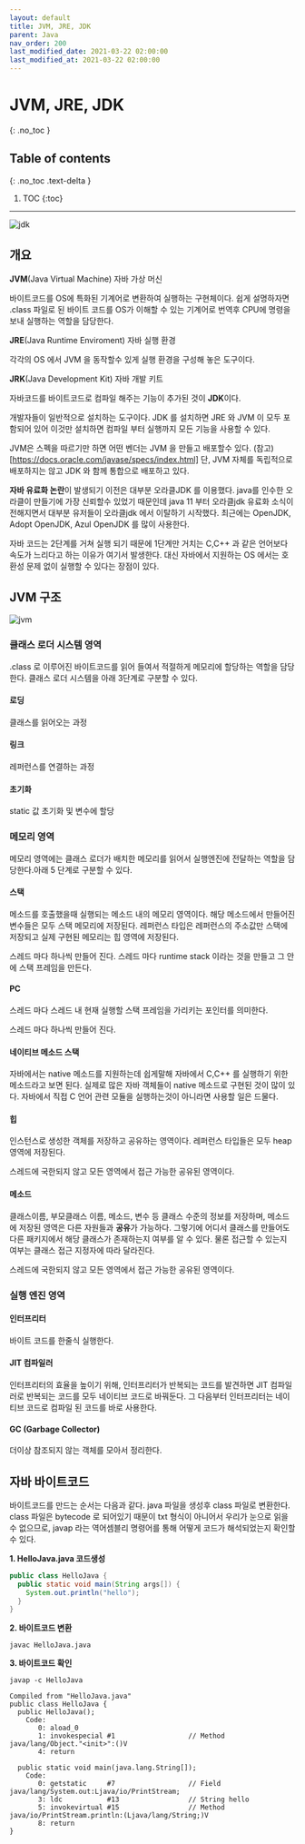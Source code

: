 ```yaml
---
layout: default
title: JVM, JRE, JDK
parent: Java
nav_order: 200
last_modified_date: 2021-03-22 02:00:00
last_modified_at: 2021-03-22 02:00:00
---
```


# JVM, JRE, JDK
{: .no_toc }

## Table of contents
{: .no_toc .text-delta }

1. TOC
{:toc}

---

![jdk](/meta/docs/java/jdk.png)

## 개요

**JVM**(Java Virtual Machine) 자바 가상 머신

바이트코드를 OS에 특화된 기계어로 변환하여 실행하는 구현체이다. 쉽게 설명하자면 .class 파일로 된 바이트 코드를 OS가 이해할 수 있는 기계어로 번역후 CPU에 명령을 보내 실행하는 역할을 담당한다.

**JRE**(Java Runtime Enviroment) 자바 실행 환경

각각의 OS 에서 JVM 을 동작할수 있게 실행 환경을 구성해 놓은 도구이다.

**JRK**(Java Development Kit) 자바 개발 키트

자바코드를 바이트코드로 컴파일 해주는 기능이 추가된 것이 **JDK**이다.  

개발자들이 일반적으로 설치하는 도구이다. JDK 를 설치하면 JRE 와 JVM 이 모두 포함되어 있어 이것만 설치하면 컴파일 부터 실행까지 모든 기능을 사용할 수 있다.

JVM은 스펙을 따르기만 하면 어떤 벤더는 JVM 을 만들고 배포할수 있다. (참고)[https://docs.oracle.com/javase/specs/index.html] 단, JVM 자체를 독립적으로 배포하지는 않고 JDK 와 함께 통합으로 배포하고 있다.

**자바 유료화 논란**이 발생되기 이전은 대부분 오라클JDK 를 이용했다. java를 인수한 오라클이 만들기에 가장 신뢰할수 있었기 때문인데 java 11 부터 오라클jdk 유료화 소식이 전해지면서 대부분 유저들이 오라클jdk 에서 이탈하기 시작했다. 최근에는 OpenJDK, Adopt OpenJDK, Azul OpenJDK 를 많이 사용한다.

자바 코드는 2단계를 거쳐 실행 되기 때문에 1단계만 거치는 C,C++ 과 같은 언어보다 속도가 느리다고 하는 이유가 여기서 발생한다. 대신 자바에서 지원하는 OS 에서는 호환성 문제 없이 실행할 수 있다는 장점이 있다.

## JVM 구조

![jvm](/meta/docs/java/jvm.png)

### 클래스 로더 시스템 영역

.class 로 이루어진 바이트코드를 읽어 들여서 적절하게 메모리에 할당하는 역할을 담당한다. 클래스 로더 시스템을 아래 3단계로 구분할 수 있다.

#### 로딩

클래스를 읽어오는 과정

#### 링크

레퍼런스를 연결하는 과정

#### 초기화

static 값 초기화 및 변수에 할당

### 메모리 영역

메모리 영역에는 클래스 로더가 배치한 메모리를 읽어서 실행엔진에 전달하는 역할을 담당한다.아래 5 단계로 구분할 수 있다.

#### 스택

메소드를 호출했을때 실행되는 메소드 내의 메모리 영역이다. 해당 메소드에서 만들어진 변수들은 모두 스택 메모리에 저장된다. 레퍼런스 타입은 레퍼런스의 주소값만 스택에 저장되고 실제 구현된 메모리는 힙 영역에 저장된다. 

스레드 마다 하나씩 만들어 진다. 스레드 마다 runtime stack 이라는 것을 만들고 그 안에 스택 프레임을 만든다.

#### PC

스레드 마다 스레드 내 현재 실행할 스택 프레임을 가리키는 포인터를 의미한다.

스레드 마다 하나씩 만들어 진다.

#### 네이티브 메소드 스택

자바에서는 native 메소드를 지원하는데 쉽게말해 자바에서 C,C++ 를 실행하기 위한 메소드라고 보면 된다. 실제로 많은 자바 객체들이 native 메소드로 구현된 것이 많이 있다. 자바에서 직접 C 언어 관련 모듈을 실행하는것이 아니라면 사용할 일은 드물다. 

#### 힙

인스턴스로 생성한 객체를 저장하고 공유하는 영역이다. 레퍼런스 타입들은 모두 heap 영역에 저장된다.

스레드에 국한되지 않고 모든 영역에서 접근 가능한 공유된 영역이다.

#### 메소드

클래스이름, 부모클래스 이름, 메소드, 변수 등 클래스 수준의 정보를 저장하며, 메소드에 저장된 영역은 다른 자원들과 **공유**가 가능하다. 그렇기에 어디서 클래스를 만들어도 다른 패키지에서 해당 클래스가 존재하는지 여부를 알 수 있다. 물론 접근할 수 있는지 여부는 클래스 접근 지정자에 따라 달라진다.

스레드에 국한되지 않고 모든 영역에서 접근 가능한 공유된 영역이다.

### 실행 엔진 영역

#### 인터프리터

바이트 코드를 한줄식 실행한다.

#### JIT 컴파일러

인터프리터의 효율을 높이기 위해, 인터프리터가 반복되는 코드를 발견하면 JIT 컴파일러로 반복되는 코드를 모두 네이티브 코드로 바꿔둔다. 그 다음부터 인터프리터는 네이티브 코드로 컴파일 된 코드를 바로 사용한다.

#### GC (Garbage Collector)

더이상 참조되지 않는 객체를 모아서 정리한다.

## 자바 바이트코드

바이트코드를 만드는 순서는 다음과 같다. java 파일을 생성후 class 파일로 변환한다. class 파일은 bytecode 로 되어있기 때문이 txt 형식이 아니어서 우리가 눈으로 읽을 수 없으므로, javap 라는 역어셈블리 명령어를 통해 어떻게 코드가 해석되었는지 확인할 수 있다. 


**1. HelloJava.java 코드생성**
```java
public class HelloJava {
  public static void main(String args[]) {
    System.out.println("hello");
  }
}
```

**2. 바이트코드 변환**
```
javac HelloJava.java
```

**3. 바이트코드 확인**
```
javap -c HelloJava

Compiled from "HelloJava.java"
public class HelloJava {
  public HelloJava();
    Code:
       0: aload_0
       1: invokespecial #1                  // Method java/lang/Object."<init>":()V
       4: return

  public static void main(java.lang.String[]);
    Code:
       0: getstatic     #7                  // Field java/lang/System.out:Ljava/io/PrintStream;
       3: ldc           #13                 // String hello
       5: invokevirtual #15                 // Method java/io/PrintStream.println:(Ljava/lang/String;)V
       8: return
}
```